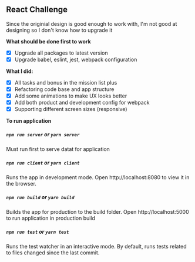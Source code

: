 ## React Challenge

Since the originial design is good enough to work with, I'm not good at designing so I don't know how to upgrade it 

**What should be done first to work**

- [x] Upgrade all packages to latest version
- [x] Upgrade babel, eslint, jest, webpack configuration

**What I did:**

- [x] All tasks and bonus in the mission list plus
- [x] Refactoring code base and app structure
- [x] Add some animations to make UX looks better
- [x] Add both product and development config for webpack
- [x] Supporting different screen sizes (responsive)

**To run application**


##### `npm run server` or `yarn server`
Must run first to serve datat for application

##### `npm run client` or `yarn client`
Runs the app in development mode.
Open http://localhost:8080 to view it in the browser.

##### `npm run build` or `yarn build`
Builds the app for production to the build folder.
Open http://localhost:5000 to run application in production build

##### `npm run test` or `yarn test`
Runs the test watcher in an interactive mode.
By default, runs tests related to files changed since the last commit.
